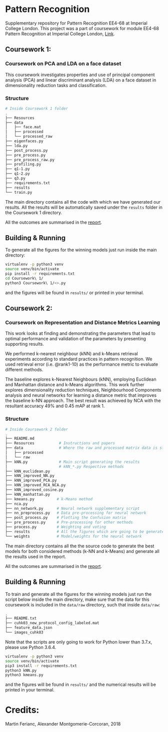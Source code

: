 # Pattern Recognition
Supplementary repository for Pattern Recognition EE4-68 at Imperial College London. This project was a part of coursework for module EE4-68 Pattern Recognition at Imperial College London, [Link](http://intranet.ee.ic.ac.uk/electricalengineering/eecourses_t4/course_content.asp?c=EE4-68&s=E3#start).

## Coursework 1:
### Coursework on PCA and LDA on a face dataset
This coursework investigates properties and use of principal component analysis (PCA) and linear discriminant analysis (LDA) on a face dataset in dimensionality reduction tasks and classification.

### Structure
```bash
# Inside Coursework 1 folder
.
├── Resources
├── data
│   ├── face.mat
│   ├── processed
│   └── processed_raw
├── eigenfaces.py
├── lda.py
├── post_process.py
├── pre_process.py
├── pre_process_raw.py
├── profiling.py
├── q1-1.py
├── q1-2.py
├── q3.py
├── requirements.txt
├── results
└── train.py
```
The main directory contains all the code with which we have generated our results. All the results will be automatically saved under the `results` folder in the Coursework 1 directory.

All the outcomes are summarised in the [report](CW1_Report.pdf).

## Building & Running
To generate all the figures for the winning models just run inside the main directory:

```bash
virtualenv -p python3 venv
source venv/bin/activate
pip install -r requirements.txt
cd Coursework\ 1/
python3 Coursework\ 1/<>.py
```

and the figures will be found in `results/` or printed in your terminal.

## Coursework 2:
### Coursework on Representation and Distance Metrics Learning
This work looks at finding and demonstrating the parameters that lead to optimal performance and validation of the parameters by presenting supporting results.

We performed k-nearest neighbour (kNN) and k-Means retrieval experiments according to standard practices in pattern recognition. We used retrieval error (i.e. @rank1-10) as the performance metric to evaluate different methods.

The baseline explores k-Nearest Neighbours (kNN), employing Euclidean and Manhattan distance and k-Means algorithms. This work further explores dimensionality reduction techniques, Neighbourhood Components analysis and neural networks for learning a distance metric that improves the baseline k-NN approach. The best result was achieved by NCA with the resultant accuracy 49\% and 0.45 mAP at rank 1.

### Structure
```bash
# Inside Coursework 2 folder
.
├── README.md
├── Resources           # Instructions and papers
├── data                # Where the raw and processed matrix data is stored
│   ├── processed
│   └── raw
├── kNN.py              # Main script generating the results
│                       # kNN_*.py Respective methods
├── kNN_euclidean.py
├── kNN_improved_NN.py
├── kNN_improved_PCA.py
├── kNN_improved_RCA_NCA.py
├── kNN_improved_cosine.py
├── kNN_manhattan.py
├── kmeans.py          # k-Means method
├── nca.py
├── nn_network.py      # Neural network supplementary script
├── nn_preprocess.py   # Data pre-processing for neural network
├── post_process.py    # Plotting the Confusion matrix
├── pre_process.py     # Pre-processing for other methods
├── process.py         # Weighting and voting
├── results            # All the figures which are going to be generated will be stored here
└── weights            # Model/weights for the neural network

```
The main directory contains all the the source code to generate the best models for both considered methods (k-NN and k-Means) and generate all the results used in the report.

All the outcomes are summarised in the [report](CW2_Report.pdf).

## Building & Running
To train and generate all the figures for the winning models just run the script below inside the main directory, make sure that the data for this coursework is included in the `data/raw` directory, such that inside `data/raw`:

```bash
.
├── README.txt
├── cuhk03_new_protocol_config_labeled.mat
├── feature_data.json
└── images_cuhk03
```

Note that the scripts are only going to work for Python lower than 3.7.x, please use Python 3.6.4.

```bash
virtualenv -p python3 venv
source venv/bin/activate
pip3 install -r requirements.txt
python3 kNN.py
python3 kmeans.py
```

and the figures will be found in `results/` and the numerical results will be printed in your terminal.

# Credits:

Martin Ferianc, Alexander Montgomerie-Corcoran, 2018
